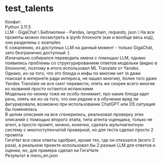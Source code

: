 # test_talents
Конфиг: \
Python 3.11.5 \
LLM - GigaChat \ 
Библиотеки - Pandas, langchain, requests, json \ 
На все промпты можно посмотреть в ipynb блокноте (как и вообще весь код), они разделены с examples \
К сожалению, из доступных LLM на данный момент - только GigaChat, зато безгранично доступный :) \
Изначально собирался переводить имена с помощью LLM, однако появились проблемы со структурированием ответов модельки (видно в блокноте), поэтому в итоге использовал ML Translate от Yandex. \
Однако, из-за того, что это блюда и инфы по многим нет (я даже поискал в интернете ради интереса, не нашел многие), более того даже Yandex Translate не все смог перевести, опять же скорее всего многие из названий просто остаются испанскими \
Моделька по-моему тоже не особо понимает, про какие блюда идет речь, опять же из-за того, что они редкие и в обучении вряд ли фигурировали, возможно при использовании ChatGPT или DS ситуация бы поменялась\
В целом описания на все сгенерились, реализовал проверку этих описаний с помощью второго этапа, типа агента-оценщика, только не агент, а просто промпт, можно, конечно, сделать мультиагентную систему с многоступенчатой проверкой, но для теста сделал просто 2 промпта \
ГигаЧат все свои ответы одобрил, кроме тех, где он отказался (всего 2 раза), в реальном проекте использовал бы 2 разные LLM для ответов и оценки, но, для примера сделал на ГигаЧате \
Результат в menu_en.json

